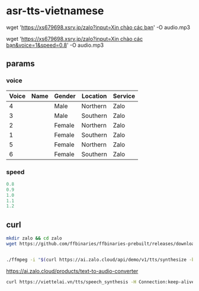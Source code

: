 # asr-tts-vietnamese

wget '[https://xs679698.xsrv.jp/zalo?input=Xin chào các bạn](<https://xs679698.xsrv.jp/zalo?input=Xin chào các bạn>)' -O audio.mp3

wget '[https://xs679698.xsrv.jp/zalo?input=Xin chào các bạn&voice=1&speed=0.8](<https://xs679698.xsrv.jp/zalo?input=Xin chào các bạn&voice=1&speed=0.8>)' -O audio.mp3

## params

### voice

| Voice | Name | Gender | Location | Service | 
| ----- | ---- | ------ | -------- | ------- | 
| 4     |      | Male   | Northern | Zalo    | 
| 3     |      | Male   | Southern | Zalo    | 
| 2     |      | Female | Northern | Zalo    | 
| 1     |      | Female | Southern | Zalo    | 
| 5     |      | Female | Northern | Zalo    | 
| 6     |      | Female | Southern | Zalo    | 

### speed

```yaml
0.8
0.9
1.0
1.1
1.2
```

## curl

```bash
mkdir zalo && cd zalo
wget https://github.com/ffbinaries/ffbinaries-prebuilt/releases/download/v6.1/ffmpeg-6.1-linux-64.zip && unzip ffmpeg-6.1-linux-64.zip


./ffmpeg -i "$(curl https://ai.zalo.cloud/api/demo/v1/tts/synthesize -b zai_did=8k9uAj3FNiTevcSSryzXoYYo64d0o6V3AB4PHJ8q -H origin:https://ai.zalo.cloud -H referer:https://ai.zalo.cloud/products/text-to-audio-converter --data 'input=Xin+chào+bạn&speaker_id=6&speed=0.9&dict_id=0&quality=0' | jq -r .data.url)" output.mp3
```

https://ai.zalo.cloud/products/text-to-audio-converter

```bash
curl https://viettelai.vn/tts/speech_synthesis -H Connection:keep-alive -H Content-Type:application/json --data '{"speed":1,"voice":"hcm-diemmy","text":"Xin chào bạn","tts_return_option":3,"without_filter":false}' -o output.mp3
```
